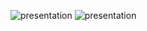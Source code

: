 ![presentation](https://drive.google.com/uc?export=view&id=1vlidS3zrZdcnog6MjxStWO8-WJCj36Y7)
![presentation](https://drive.google.com/uc?export=view&id=1jhsNJPK06U1s0PCpKK4BVKr7GcSNBScJ)
